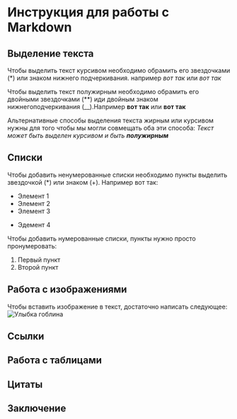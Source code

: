 # Инструкция для работы с Markdown

## Выделение текста
Чтобы выделить текст курсивом необходимо обрамить его звездочками (*) или знаком нижнего подчеркивания. например *вот так* или _вот так_

Чтобы выделить текст полужирным необходимо обрамить его двойными звездочками (**) иди двойным знаком нижнегоподчеркивания (__).Например **вот так** или __вот так__

Альтернативные способы выделения текста жирным или курсивом нужны для того чтобы мы могли совмещать оба эти способа: _Текст может быть выделен курсивом и быть **полужирным**_ 



## Списки

Чтобы добавить ненумерованные списки необходимо пункты выделить звездочкой (*) или знаком (+). Например вот так:
* Элемент 1
* Элемент 2
* Элемент 3
+ Эдемент 4

Чтобы добавить нумерованные списки, пункты нужно просто пронумеровать:
1. Первый пункт
2. Второй пункт

## Работа с изображениями

Чтобы вставить изображение в текст, достаточно написать следующее:
![Улыбка гоблина](x_074c526c-001.jpg)

## Ссылки



## Работа с таблицами

## Цитаты

##  Заключение